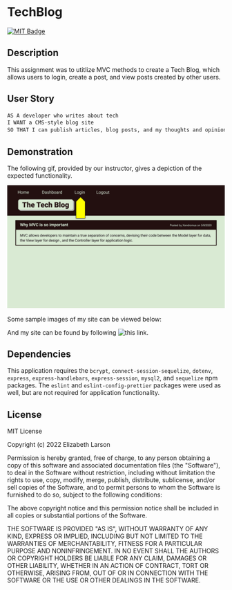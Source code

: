 # TechBlog

[![MIT Badge](https://img.shields.io/badge/License-MIT-yellow.svg)](https://mit-license.org/)

## Description

This assignment was to utitlize MVC methods to create a Tech Blog, which allows users to login, create a post, and view posts created by other users. 

## User Story

```md
AS A developer who writes about tech
I WANT a CMS-style blog site
SO THAT I can publish articles, blog posts, and my thoughts and opinions
```

## Demonstration

The following gif, provided by our instructor, gives a depiction of the expected functionality.

![demonstration Gif](./Assets/14-mvc-homework-demo-01.gif)

Some sample images of my site can be viewed below:

And my site can be found by following ![this link](https://tech-blog-elarson-app.herokuapp.com/).

## Dependencies

This application requires the `bcrypt`, `connect-session-sequelize`, `dotenv`, `express`, `express-handlebars`, `express-session`, `mysql2`, and `sequelize` npm packages. The `eslint` and `eslint-config-prettier` packages were used as well, but are not required for application functionality.

## License

MIT License

Copyright (c) 2022 Elizabeth Larson

Permission is hereby granted, free of charge, to any person obtaining a copy
of this software and associated documentation files (the "Software"), to deal
in the Software without restriction, including without limitation the rights
to use, copy, modify, merge, publish, distribute, sublicense, and/or sell
copies of the Software, and to permit persons to whom the Software is
furnished to do so, subject to the following conditions:

The above copyright notice and this permission notice shall be included in all
copies or substantial portions of the Software.

THE SOFTWARE IS PROVIDED "AS IS", WITHOUT WARRANTY OF ANY KIND, EXPRESS OR
IMPLIED, INCLUDING BUT NOT LIMITED TO THE WARRANTIES OF MERCHANTABILITY,
FITNESS FOR A PARTICULAR PURPOSE AND NONINFRINGEMENT. IN NO EVENT SHALL THE
AUTHORS OR COPYRIGHT HOLDERS BE LIABLE FOR ANY CLAIM, DAMAGES OR OTHER
LIABILITY, WHETHER IN AN ACTION OF CONTRACT, TORT OR OTHERWISE, ARISING FROM,
OUT OF OR IN CONNECTION WITH THE SOFTWARE OR THE USE OR OTHER DEALINGS IN THE
SOFTWARE.
